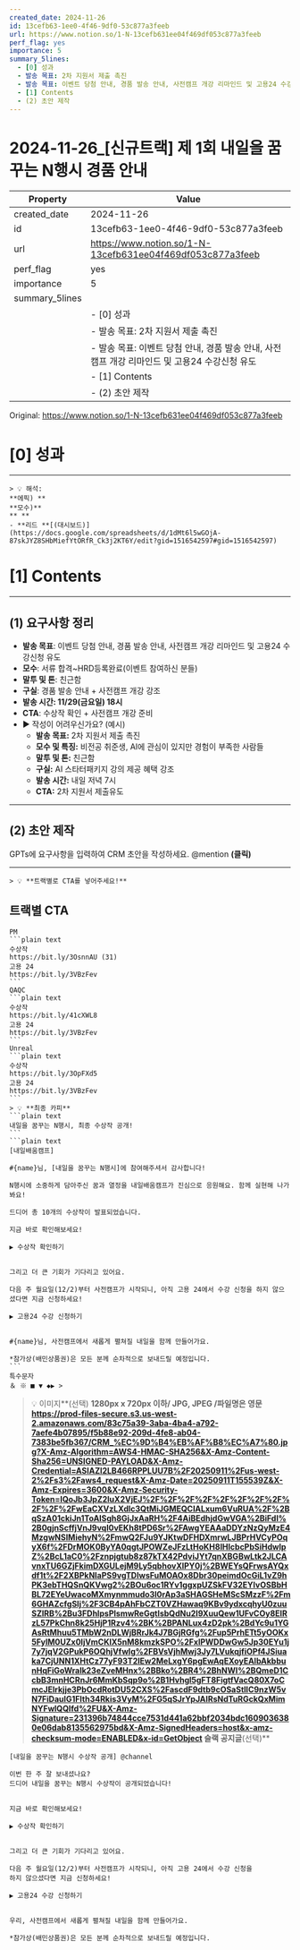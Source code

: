 ```yaml
---
created_date: 2024-11-26
id: 13cefb63-1ee0-4f46-9df0-53c877a3feeb
url: https://www.notion.so/1-N-13cefb631ee04f469df053c877a3feeb
perf_flag: yes
importance: 5
summary_5lines:
  - [0] 성과
  - 발송 목표: 2차 지원서 제출 촉진
  - 발송 목표: 이벤트 당첨 안내, 경품 발송 안내, 사전캠프 개강 리마인드 및 고용24 수강신청 유도
  - [1] Contents
  - (2) 초안 제작
---
```


# 2024-11-26_[신규트랙]  제 1회 내일을 꿈꾸는 N행시 경품 안내

| Property | Value |
| --- | --- |
| created_date | 2024-11-26 |
| id | 13cefb63-1ee0-4f46-9df0-53c877a3feeb |
| url | https://www.notion.so/1-N-13cefb631ee04f469df053c877a3feeb |
| perf_flag | yes |
| importance | 5 |
| summary_5lines | |
|  | - [0] 성과 |
|  | - 발송 목표: 2차 지원서 제출 촉진 |
|  | - 발송 목표: 이벤트 당첨 안내, 경품 발송 안내, 사전캠프 개강 리마인드 및 고용24 수강신청 유도 |
|  | - [1] Contents |
|  | - (2) 초안 제작 |

Original: https://www.notion.so/1-N-13cefb631ee04f469df053c877a3feeb

# [0] 성과

---
    > 💡 해석:
    **에픽) **
    **모수)**
    ** **
    - **리드 **[(대시보드)](https://docs.google.com/spreadsheets/d/1dMt6l5wGOjA-87skJYZ8SHbMiefYtORfR_Ck3j2KT6Y/edit?gid=1516542597#gid=1516542597)

# [1] Contents

---

## **(1) 요구사항 정리**
- **발송 목표**: 이벤트 당첨 안내, 경품 발송 안내, 사전캠프 개강 리마인드 및 고용24 수강신청 유도
- **모수**: 서류 합격~HRD등록완료(이벤트 참여하신 분들)
- **말투 및 톤**:  친근함
- **구실**: 경품 발송 안내 + 사전캠프 개강 강조
- **발송 시간: 11/29(금요일) 18시**
- **CTA**:  수상작 확인 + 사전캠프 개강 준비
- ▶ 작성이 어려우신가요? (예시)
  - **발송 목표:** 2차 지원서 제출 촉진
  - **모수 및 특징:** 비전공 취준생, AI에 관심이 있지만 경험이 부족한 사람들
  - **말투 및 톤:** 친근함
  - **구실:** AI 스타터패키지 강의 제공 혜택 강조
  - **발송 시간:** 내일 저녁 7시
  - **CTA:** 2차 지원서 제출유도

---

## (2) 초안 제작
GPTs에 요구사항을 입력하여 CRM 초안을 작성하세요.
@mention **(클릭)**

---
    > 💡 **트랙별로 CTA를 넣어주세요!**

## **트랙별 CTA**
    PM
    ```plain text
    수상작
    https://bit.ly/3OsnnAU (31)
    고용 24
    https://bit.ly/3VBzFev
    ```
    QAQC
    ```plain text
    수상작
    https://bit.ly/41cXWL8
    고용 24
    https://bit.ly/3VBzFev
    ```
    Unreal
    ```plain text
    수상작
    https://bit.ly/3OpFXd5
    고용 24
    https://bit.ly/3VBzFev
    ```
    > 💡 **최종 카피**
    ```plain text
    내일을 꿈꾸는 N행시, 최종 수상작 공개!
    ```
    ```plain text
    [내일배움캠프] 
    
    #{name}님, [내일을 꿈꾸는 N행시]에 참여해주셔서 감사합니다!
    
    N행시에 소중하게 담아주신 꿈과 열정을 내일배움캠프가 진심으로 응원해요. 함께 실현해 나가봐요!
    
    드디어 총 10개의 수상작이 발표되었습니다.
    
    지금 바로 확인해보세요!
    
    ▶ 수상작 확인하기
    
    
    그리고 더 큰 기회가 기다리고 있어요.
    
    다음 주 월요일(12/2)부터 사전캠프가 시작되니, 아직 고용 24에서 수강 신청을 하지 않으셨다면 지금 신청하세요!
    
    ▶ 고용24 수강 신청하기
    
    
    #{name}님, 사전캠프에서 새롭게 펼쳐질 내일을 함께 만들어가요.
    
    *참가상(배민상품권)은 모든 분께 순차적으로 보내드릴 예정입니다.
    ```
    특수문자
    ＆ ※ ■ ▼ ◆▶ >
> 💡 이미지**(선택)  **1280px x 720px 이하/ JPG, JPEG /파일명은 영문
https://prod-files-secure.s3.us-west-2.amazonaws.com/83c75a39-3aba-4ba4-a792-7aefe4b07895/f5b88e92-209d-4fe8-ab04-7383be5fb367/CRM_%EC%9D%B4%EB%AF%B8%EC%A7%80.jpg?X-Amz-Algorithm=AWS4-HMAC-SHA256&X-Amz-Content-Sha256=UNSIGNED-PAYLOAD&X-Amz-Credential=ASIAZI2LB466RPPLUU7B%2F20250911%2Fus-west-2%2Fs3%2Faws4_request&X-Amz-Date=20250911T155539Z&X-Amz-Expires=3600&X-Amz-Security-Token=IQoJb3JpZ2luX2VjEJ%2F%2F%2F%2F%2F%2F%2F%2F%2F%2F%2FwEaCXVzLXdlc3QtMiJGMEQCIALxum6VuRUA%2F%2BqSzA01ckiJn1ToAISgh8GjJxAaRH%2F4AiBEdhjdGwVGA%2BiFdI%2B0gjnScffjVnJ9vql0vEKh8tPD6Sr%2FAwgYEAAaDDYzNzQyMzE4MzgwNSIMiehyN%2FmwQ2FJu9YJKtwDFHDXmrwLJBPrHVCyPOqyX6f%2FDrMOK0ByYA0qgtJPOWZeJFzLtHoKH8IHlcbcPbSiHdwlpZ%2BcL1aC0%2Fznpjgtub8z87kTX42PdviJYt7qnXBGBwLtk2JLCAvnxTU6GZjFkimDXGULejM9Ly5qbhovXlPY0j%2BWEYsQFrwsAYQxdf1t%2F2XBPkNIaPS9vgTDlwsFuMOAOx8Dbr30peimdOcGiL1vZ9hPK3ebTHQSnQKVwg2%2BOu6oc1RYv1ggxpUZSkFV32EYlvOSBbHBL72EYeUwacoMXmynmmudo3l0rAp3aSHAGSHeMScSMzzF%2Fm6GHAZcfgSlj%2F3CB4pAhFbCZT0VZHawaq9KBv9ydxcqhyU0zuuSZlRB%2Bu3FDhIpsPlsmwReGgtIsbQdNu2I9XuuQew1UFvCOy8EIRzL57PkChn8k25HjP1Rzv4%2BK%2BPANLux4zD2pk%2BdYc9u1YGAsRtMhuu5TMbW2nDLWjBRrJk4J7BGjRGfg%2Fup5PrhETt5yOOKx5FylM0UZx0ljVmCKlX5nM8kmzkSPO%2FxlPWDDwGw5Jp30EYu1j7y7jqV2GPukP6OQhjVfwlg%2FBVsVjhMwj3Jy7LVukqjfiOPf4JSiuaka7CjUNN1XHtCz77yF93T2lEw2MeLxgY6pgEwAqEXoyEAlbAkbbunHqFiGoWralk23eZveMHnx%2BBko%2BR4%2BhNWI%2BQmeD1CcbB3mnHCRnJr6MmKbSqp9o%2B1Hvhgl5gFT8FigtfVacQ80X7oCmcJElrkjje3PbOcdRotDU52CXS%2FascdF9dtb9cOSaStllC9nzW5vN7FiDauIG1Flth34Rkis3VyM%2FG5qSJrYpJAIRsNdTuRGckQxMimNYFwlQQIfd%2FU&X-Amz-Signature=231396b74844cce7531d441a62bbf2034bdc1609036380e06dab8135562975bd&X-Amz-SignedHeaders=host&x-amz-checksum-mode=ENABLED&x-id=GetObject
슬랙 공지글**(선택)**
```plain text
[내일을 꿈꾸는 N행시 수상작 공개] @channel

이번 한 주 잘 보내셨나요?
드디어 내일을 꿈꾸는 N행시 수상작이 공개되었습니다!


지금 바로 확인해보세요!

▶ 수상작 확인하기


그리고 더 큰 기회가 기다리고 있어요.

다음 주 월요일(12/2)부터 사전캠프가 시작되니, 아직 고용 24에서 수강 신청을 
하지 않으셨다면 지금 신청하세요!

▶ 고용24 수강 신청하기


우리, 사전캠프에서 새롭게 펼쳐질 내일을 함께 만들어가요.

*참가상(배민상품권)은 모든 분께 순차적으로 보내드릴 예정입니다.
```
